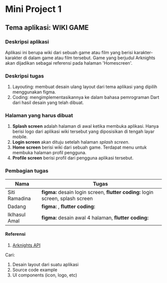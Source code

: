 # Mini Project 1
## Tema aplikasi: WIKI GAME
### Deskripsi aplikasi
Aplikasi ini berupa wiki dari sebuah game atau film yang berisi karakter-karakter di dalam game atau film tersebut. Game yang berjudul Arknights akan dijadikan sebagai referensi pada halaman 'Homescreen'.

### Deskripsi tugas
1. Layouting: membuat desain ulang layout dari tema aplikasi yang dipilih menggunakan figma.
2. Coding: mengimplementasikannya ke dalam bahasa pemrograman Dart dari hasil desain yang telah dibuat.

### Halaman yang harus dibuat
1. **Splash screen** adalah halaman di awal ketika membuka aplikasi. Hanya berisi logo dari aplikasi wiki tersebut yang diposisikan di tengah layar mobile.
2. **Login screen** akan dituju setelah halaman *splash screen*.
3. **Home screen** berisi wiki dari sebuah game. Terdapat menu untuk membuka halaman profil pengguna.
4. **Profile screen** berisi profil dari pengguna aplikasi tersebut.

### Pembagian tugas
| Nama | Tugas |
| ---- | ---- |
| Siti Ramadina | **figma:** desain login screen, **flutter coding:** login screen, splash screen |
| Dadang | **figma:** , **flutter coding:** |
| Iklhasul Amal| **figma:** desain awal 4 halaman, **flutter coding:** |

#### Referensi
1. [Arknights API](https://github.com/wesngu28/rhodesapi)

Cari:
1. Desain layout dari suatu aplikasi
2. Source code example
3. UI components (icon, logo, etc)
